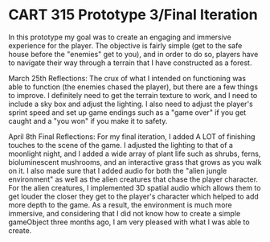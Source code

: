 # CART 315 Prototype 3/Final Iteration
 
 In this prototype my goal was to create an engaging and immersive experience for the player. The objective is fairly simple (get to the safe house before the "enemies" get to you), and in order to do so, players have to navigate their way through a terrain that I have constructed as a forest.
 
 March 25th Reflections:
 The crux of what I intended on functioning was able to function (the enemies chased the player), but there are a few things to improve. I definitely need to get the terrain texture to work, and I need to include a sky box and adjust the lighting. I also need to adjust the player's sprint speed and set up game endings such as a "game over" if you get caught and a "you won" if you make it to safety.

April 8th Final Reflections:
For my final iteration, I added A LOT of finishing touches to the scene of the game. I adjusted the lighting to that of a moonlight night, and I added a wide array of plant life such as shrubs, ferns, bioluminescent mushrooms, and an interactive grass that grows as you walk on it. I also made sure that I added audio for both the "alien jungle environment" as well as the alien creatures that chase the player character. For the alien creatures, I implemented 3D spatial audio which allows them to get louder the closer they get to the player's character which helped to add more depth to the game. As a result, the environment is much more immersive, and considering that I did not know how to create a simple gameObject three months ago, I am very pleased with what I was able to create.
